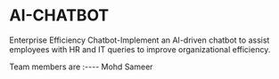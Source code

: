 # AI-CHATBOT
Enterprise Efficiency Chatbot-Implement an AI-driven chatbot to assist employees with HR and IT queries to improve organizational efficiency.

Team members are :----
Mohd Sameer
